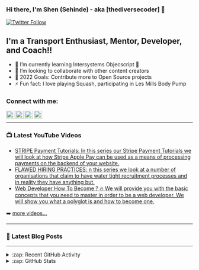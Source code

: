 ### Hi there, I'm Shen (Sehinde) - aka [thediversecoder] 👋 


[![Twitter Follow](https://img.shields.io/twitter/follow/thediversecoder?color=1DA1F2&logo=twitter&style=for-the-badge)](https://twitter.com/intent/follow?original_referer=https%3A%2F%2Fgithub.com%2Fthediversecoder&screen_name=thediversecoder)

## I'm a Transport Enthusiast, Mentor, Developer, and Coach!!

- 🌱 I’m currently learning Intersystems Objecscript 🤣
- 👯 I’m looking to collaborate with other content creators
- 🥅 2022 Goals: Contribute more to Open Source projects
- ⚡ Fun fact: I love playing Squash, participating in Les Mills Body Pump

### Connect with me:


[<img align="left" alt="codeSTACKr | YouTube" width="22px" src="https://cdn.jsdelivr.net/npm/simple-icons@v3/icons/youtube.svg" />][youtube]
[<img align="left" alt="codeSTACKr | Twitter" width="22px" src="https://cdn.jsdelivr.net/npm/simple-icons@v3/icons/twitter.svg" />][twitter]
[<img align="left" alt="codeSTACKr | LinkedIn" width="22px" src="https://cdn.jsdelivr.net/npm/simple-icons@v3/icons/linkedin.svg" />][linkedin]
[<img align="left" alt="codeSTACKr | Instagram" width="22px" src="https://cdn.jsdelivr.net/npm/simple-icons@v3/icons/instagram.svg" />][instagram]

<br />


---

### 📺 Latest YouTube Videos

<!-- YOUTUBE:START -->
- [STRIPE Payment Tutorials: In this series our Stripe Payment Tutorials we will look at how Stripe Apple Pay can be used as a means of processing payments on the backend of your website.](https://www.youtube.com/playlist?list=PLDmukVX8QG_PjAZBjJ-tm9YYJ-r_WVrve)
- [FLAWED HIRING PRACTICES: n this series we look at a number of organisations that claim to have water tight recruitment processes and in reality they have anything but.](https://www.youtube.com/playlist?list=PLDmukVX8QG_N5K_6uQ2F82uGBPVJlMp5K)
- [Web Developer How To Become ? 🔥 We will provide you with the basic concepts that you need to master in order to be a web developer. We will show you what a polyglot is and how to become one. ](https://www.youtube.com/playlist?list=PLDmukVX8QG_NOhnaR27oNYa5AEdwnbjyV)

<!-- YOUTUBE:END -->

➡️ [more videos...](https://www.youtube.com/channel/UCTZEUJh2cANK54ejYPvCEHQ)

---

### 📕 Latest Blog Posts

<!-- BLOG-POST-LIST:START -->

<!-- BLOG-POST-LIST:END -->



---

<details>
  <summary>:zap: Recent GitHub Activity</summary>
  
<!--START_SECTION:activity-->

<!--END_SECTION:activity-->

</details>

<details>
  <summary>:zap: GitHub Stats</summary>

  

</details>



[twitter]: https://twitter.com/thediversecoder
[youtube]: https://www.youtube.com/channel/UCTZEUJh2cANK54ejYPvCEHQ
[instagram]: https://www.instagram.com/thediversecoder/?hl=en
[linkedin]: https://www.linkedin.com/in/sehinde-raji-319457b/
